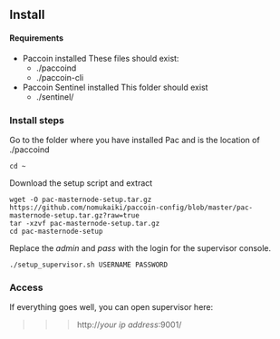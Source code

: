 ## Install

#### Requirements

* Paccoin installed
    These files should exist:
    * ./paccoind
    * ./paccoin-cli
* Paccoin Sentinel installed
    This folder should exist
    * ./sentinel/

### Install steps
Go to the folder where you have installed Pac and is the location of ./paccoind
```
cd ~
```
Download the setup script and extract
```
wget -O pac-masternode-setup.tar.gz https://github.com/nomukaiki/paccoin-config/blob/master/pac-masternode-setup.tar.gz?raw=true
tar -xzvf pac-masternode-setup.tar.gz
cd pac-masternode-setup

```
Replace the _admin_ and _pass_ with the login for the supervisor console.
```
./setup_supervisor.sh USERNAME PASSWORD
```

### Access
If everything goes well, you can open supervisor here:
>>> http://_your ip address_:9001/
